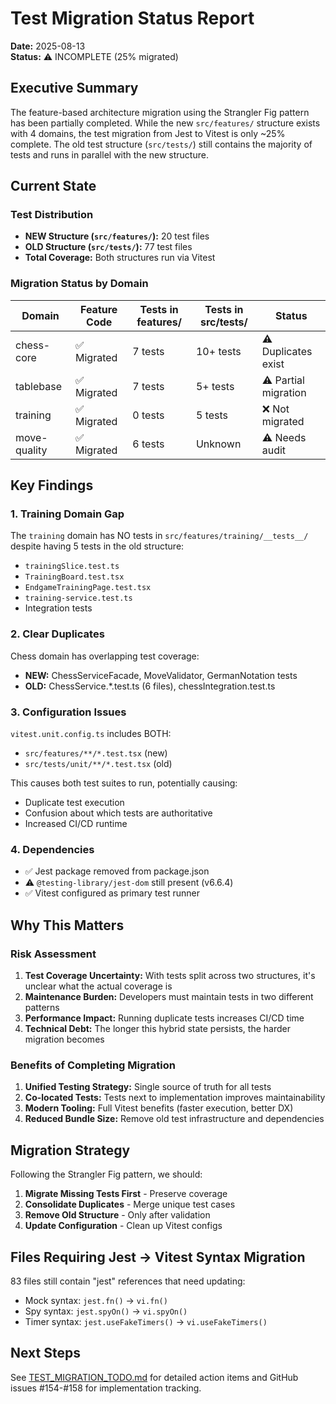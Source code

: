 # Test Migration Status Report

**Date:** 2025-08-13  
**Status:** ⚠️ INCOMPLETE (25% migrated)

## Executive Summary

The feature-based architecture migration using the Strangler Fig pattern has been partially completed. While the new `src/features/` structure exists with 4 domains, the test migration from Jest to Vitest is only ~25% complete. The old test structure (`src/tests/`) still contains the majority of tests and runs in parallel with the new structure.

## Current State

### Test Distribution
- **NEW Structure (`src/features/`):** 20 test files
- **OLD Structure (`src/tests/`):** 77 test files
- **Total Coverage:** Both structures run via Vitest

### Migration Status by Domain

| Domain | Feature Code | Tests in features/ | Tests in src/tests/ | Status |
|--------|-------------|-------------------|-------------------|---------|
| chess-core | ✅ Migrated | 7 tests | 10+ tests | ⚠️ Duplicates exist |
| tablebase | ✅ Migrated | 7 tests | 5+ tests | ⚠️ Partial migration |
| training | ✅ Migrated | 0 tests | 5 tests | ❌ Not migrated |
| move-quality | ✅ Migrated | 6 tests | Unknown | ⚠️ Needs audit |

## Key Findings

### 1. Training Domain Gap
The `training` domain has NO tests in `src/features/training/__tests__/` despite having 5 tests in the old structure:
- `trainingSlice.test.ts`
- `TrainingBoard.test.tsx`
- `EndgameTrainingPage.test.tsx`
- `training-service.test.ts`
- Integration tests

### 2. Clear Duplicates
Chess domain has overlapping test coverage:
- **NEW:** ChessServiceFacade, MoveValidator, GermanNotation tests
- **OLD:** ChessService.*.test.ts (6 files), chessIntegration.test.ts

### 3. Configuration Issues
`vitest.unit.config.ts` includes BOTH:
- `src/features/**/*.test.tsx` (new)
- `src/tests/unit/**/*.test.tsx` (old)

This causes both test suites to run, potentially causing:
- Duplicate test execution
- Confusion about which tests are authoritative
- Increased CI/CD runtime

### 4. Dependencies
- ✅ Jest package removed from package.json
- ⚠️ `@testing-library/jest-dom` still present (v6.6.4)
- ✅ Vitest configured as primary test runner

## Why This Matters

### Risk Assessment
1. **Test Coverage Uncertainty:** With tests split across two structures, it's unclear what the actual coverage is
2. **Maintenance Burden:** Developers must maintain tests in two different patterns
3. **Performance Impact:** Running duplicate tests increases CI/CD time
4. **Technical Debt:** The longer this hybrid state persists, the harder migration becomes

### Benefits of Completing Migration
1. **Unified Testing Strategy:** Single source of truth for all tests
2. **Co-located Tests:** Tests next to implementation improves maintainability
3. **Modern Tooling:** Full Vitest benefits (faster execution, better DX)
4. **Reduced Bundle Size:** Remove old test infrastructure and dependencies

## Migration Strategy

Following the Strangler Fig pattern, we should:

1. **Migrate Missing Tests First** - Preserve coverage
2. **Consolidate Duplicates** - Merge unique test cases
3. **Remove Old Structure** - Only after validation
4. **Update Configuration** - Clean up Vitest configs

## Files Requiring Jest → Vitest Syntax Migration

83 files still contain "jest" references that need updating:
- Mock syntax: `jest.fn()` → `vi.fn()`
- Spy syntax: `jest.spyOn()` → `vi.spyOn()`
- Timer syntax: `jest.useFakeTimers()` → `vi.useFakeTimers()`

## Next Steps

See [TEST_MIGRATION_TODO.md](./TEST_MIGRATION_TODO.md) for detailed action items and GitHub issues #154-#158 for implementation tracking.
